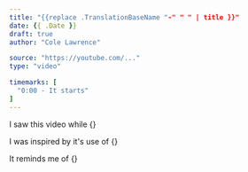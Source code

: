```yaml
---
title: "{{replace .TranslationBaseName "-" " " | title }}"
date: {{ .Date }}
draft: true
author: "Cole Lawrence"

source: "https://youtube.com/..."
type: "video"

timemarks: [
  "0:00 - It starts"
]
---
```


I saw this video while {}

I was inspired by it's use of {}

It reminds me of {}
